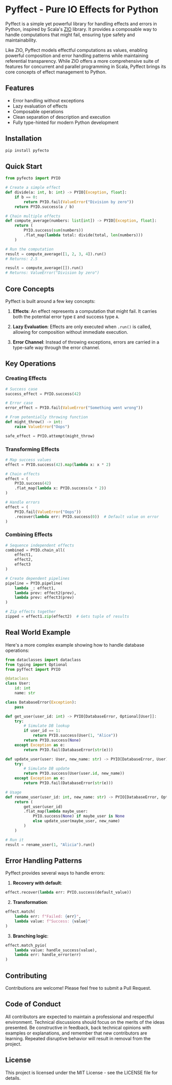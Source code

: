 # Pyffect - Pure IO Effects for Python

Pyffect is a simple yet powerful library for handling effects and errors in Python, inspired by Scala's [ZIO](https://zio.dev/) library.
It provides a composable way to handle computations that might fail, ensuring type safety and maintainability.

Like ZIO, Pyffect models effectful computations as values, enabling powerful composition and error handling patterns while maintaining referential transparency.
While ZIO offers a more comprehensive suite of features for concurrent and parallel programming in Scala, Pyffect brings its core concepts of effect management to Python.

## Features

- Error handling without exceptions
- Lazy evaluation of effects
- Composable operations
- Clean separation of description and execution
- Fully type-hinted for modern Python development

## Installation

```bash
pip install pyfecto
```

## Quick Start

```python
from pyfecto import PYIO

# Create a simple effect
def divide(a: int, b: int) -> PYIO[Exception, float]:
    if b == 0:
        return PYIO.fail(ValueError("Division by zero"))
    return PYIO.success(a / b)

# Chain multiple effects
def compute_average(numbers: list[int]) -> PYIO[Exception, float]:
    return (
        PYIO.success(sum(numbers))
        .flat_map(lambda total: divide(total, len(numbers)))
    )

# Run the computation
result = compute_average([1, 2, 3, 4]).run()
# Returns: 2.5

result = compute_average([]).run()
# Returns: ValueError("Division by zero")
```

## Core Concepts

Pyffect is built around a few key concepts:

1. **Effects**: An effect represents a computation that might fail. It carries both the potential error type `E` and success type `A`.

2. **Lazy Evaluation**: Effects are only executed when `.run()` is called, allowing for composition without immediate execution.

3. **Error Channel**: Instead of throwing exceptions, errors are carried in a type-safe way through the error channel.

## Key Operations

### Creating Effects

```python
# Success case
success_effect = PYIO.success(42)

# Error case
error_effect = PYIO.fail(ValueError("Something went wrong"))

# From potentially throwing function
def might_throw() -> int:
    raise ValueError("Oops")

safe_effect = PYIO.attempt(might_throw)
```

### Transforming Effects

```python
# Map success values
effect = PYIO.success(42).map(lambda x: x * 2)

# Chain effects
effect = (
    PYIO.success(42)
    .flat_map(lambda x: PYIO.success(x * 2))
)

# Handle errors
effect = (
    PYIO.fail(ValueError("Oops"))
    .recover(lambda err: PYIO.success(0))  # Default value on error
)
```

### Combining Effects

```python
# Sequence independent effects
combined = PYIO.chain_all(
    effect1,
    effect2,
    effect3
)

# Create dependent pipelines
pipeline = PYIO.pipeline(
    lambda _: effect1,
    lambda prev: effect2(prev),
    lambda prev: effect3(prev)
)

# Zip effects together
zipped = effect1.zip(effect2)  # Gets tuple of results
```

## Real World Example

Here's a more complex example showing how to handle database operations:

```python
from dataclasses import dataclass
from typing import Optional
from pyffect import PYIO

@dataclass
class User:
    id: int
    name: str

class DatabaseError(Exception):
    pass

def get_user(user_id: int) -> PYIO[DatabaseError, Optional[User]]:
    try:
        # Simulate DB lookup
        if user_id == 1:
            return PYIO.success(User(1, "Alice"))
        return PYIO.success(None)
    except Exception as e:
        return PYIO.fail(DatabaseError(str(e)))

def update_user(user: User, new_name: str) -> PYIO[DatabaseError, User]:
    try:
        # Simulate DB update
        return PYIO.success(User(user.id, new_name))
    except Exception as e:
        return PYIO.fail(DatabaseError(str(e)))

# Usage
def rename_user(user_id: int, new_name: str) -> PYIO[DatabaseError, Optional[User]]:
    return (
        get_user(user_id)
        .flat_map(lambda maybe_user: 
            PYIO.success(None) if maybe_user is None
            else update_user(maybe_user, new_name)
        )
    )

# Run it
result = rename_user(1, "Alicia").run()
```

## Error Handling Patterns

Pyffect provides several ways to handle errors:

1. **Recovery with default**:
```python
effect.recover(lambda err: PYIO.success(default_value))
```

2. **Transformation**:
```python
effect.match(
    lambda err: f"Failed: {err}",
    lambda value: f"Success: {value}"
)
```

3. **Branching logic**:
```python
effect.match_pyio(
    lambda value: handle_success(value),
    lambda err: handle_error(err)
)
```

## Contributing
Contributions are welcome! Please feel free to submit a Pull Request.


## Code of Conduct
All contributors are expected to maintain a professional and respectful environment. Technical discussions should focus on the merits of the ideas presented.
Be constructive in feedback, back technical opinions with examples or explanations, and remember that new contributors are learning. 
Repeated disruptive behavior will result in removal from the project.

## License

This project is licensed under the MIT License - see the LICENSE file for details.